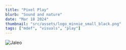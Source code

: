 ```yaml
---
title: "Pixel Play"
blurb: "Sound and nature"
date: "Mar 18 2024"
thumbnail: "src/assets/logo_minnie_small_black.png"
tags: ["mdef", "visuals", "play"]
---
```


![Jaleo](/astro-sphere.jpg)

